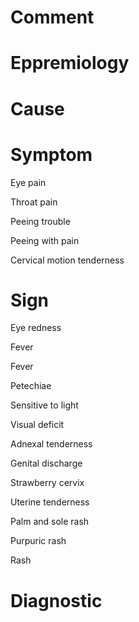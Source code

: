# Comment

# Eppremiology

# Cause

# Symptom

Eye pain

Throat pain

Peeing trouble

Peeing with pain

Cervical motion tenderness

# Sign

Eye redness

Fever

Fever

Petechiae

Sensitive to light

Visual deficit

Adnexal tenderness

Genital discharge

Strawberry cervix

Uterine tenderness

Palm and sole rash

Purpuric rash

Rash

# Diagnostic

